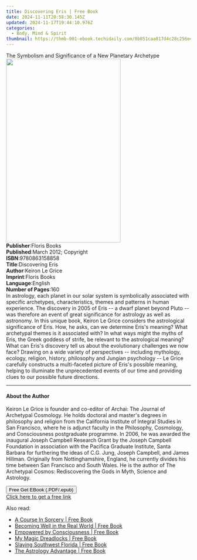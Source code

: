 ```yaml
---
title: Discovering Eris | Free Book
date: 2024-11-11T20:58:30.145Z
updated: 2024-11-17T19:44:10.976Z
categories:
  - Body, Mind & Spirit
thumbnail: https://thmb-001-ebook.techidaily.com/0b851caa817d4c28c256e4416477670b964fff0d31173f3be3d62077cc87225d.jpg
---
```

<main id="book-container">
  <div class="flex flex-col">
    <div class="book-brief flex-1 py-6 px-4 sm:p-6 md:py-10 md:px-8">
      <!-- brief-->
      <div class="book-brief-main">
        The Symbolism and Significance of a New Planetary Archetype
      </div>
    </div>
    <div
      class="book-meta-info flex-1 grid gap-4 col-start-1 col-end-3 row-start-1 sm:mb-6 sm:grid-cols-4 lg:gap-6 lg:col-start-2 lg:row-end-6 lg:row-span-6 lg:mb-0"
    >
      <div
        class="book-meta-info-left place-content-center mt-4 p-4 text-sm leading-6 col-start-2 col-span-2 dark:text-slate-400"
      >
        <img
          class="w-full h-500 object-cover rounded-lg sm:h-255 sm:col-span-2 lg:col-span-full"
          src="https://img-001-ebook.techidaily.com/dc1674c32bd8a74b3ec405ec764c571df27ad695b7243958a47555a100022f99.jpg"
          alt=""
          width="312"
          height="500"
        />
      </div>
      <div
        class="book-meta-info-right mt-2 col-start-1 row-start-2 col-span-3 self-center"
      >
        <!-- meta data  -->
        <div class="flex flex-col px-4 md:px-8">
          <div class="flex-1">
            <strong>Publisher</strong>:<span class="px-2">Floris Books</span>
          </div>
          <div class="flex-1">
            <strong>Published</strong>:<span class="px-2"
              >March 2012; Copyright</span
            >
          </div>
          <div class="flex-1">
            <strong>ISBN</strong>:<span class="px-2">9780863158858</span>
          </div>
          <div class="flex-1">
            <strong>Title</strong>:<span class="px-2">Discovering Eris</span>
          </div>
          <div class="flex-1">
            <strong>Author</strong>:<span class="px-2">Keiron Le Grice</span>
          </div>
          <div class="flex-1">
            <strong>Imprint</strong>:<span class="px-2">Floris Books</span>
          </div>
          <div class="flex-1">
            <strong>Language</strong>:<span class="px-2">English</span>
          </div>
          <div class="flex-1">
            <strong>Number of Pages</strong>:<span class="px-2">160</span>
          </div>
        </div>
      </div>
    </div>
    <div class="book-description flex-1 py-6 px-4 sm:p-6 md:py-10 md:px-8">
      <div class="book-description-main">
        <div accordion-content="" id="description">
          In astrology, each planet in our solar system is symbolically
          associated with specific archetypes, characteristics, themes and
          patterns in human experience. The discovery in 2005 of Eris -- a dwarf
          planet beyond Pluto -- was therefore an event of great significance
          for astrology as well as astronomy. In this unique book, Keiron Le
          Grice considers the astrological significance of Eris. How, he asks,
          can we determine Eris's meaning? What archetypal themes is it
          associated with? In what ways might the myths of Eris, the Greek
          goddess of strife, be relevant to the astrological meaning? What can
          Eris's discovery tell us about the evolutionary challenges we now
          face? Drawing on a wide variety of perspectives -- including
          mythology, ecology, religion, history, philosophy and Jungian
          psychology -- Le Grice carefully constructs a multi-faceted picture of
          Eris's possible meaning, helping to illuminate the unprecedented
          events of our time and providing clues to our possible future
          directions.
        </div>
      </div>
    </div>
    <div class="book-excerpts flex-1 py-6 px-4 sm:p-6 md:py-10 md:px-8">
      <!-- excerpts-->
      <div class="book-excerpts-main">
        <hr />
        <h4 class="placeholder placeholder-heading">
          <span>About the Author</span>
        </h4>
        <p>
          Keiron Le Grice is founder and co-editor of Archai: The Journal of
          Archetypal Cosmology. He holds doctoral and master's degrees in
          philosophy and religion from the California Institute of Integral
          Studies in San Francisco, where he is adjunct faculty in the
          Philosophy, Cosmology, and Consciousness postgraduate programme. In
          2006, he was awarded the inaugural Joseph Campbell Research Grant by
          the Joseph Campbell Foundation in association with the Pacifica
          Graduate Institute, Santa Barbara for furthering the ideas of C.G.
          Jung, Joseph Campbell, and James Hillman. Originally from
          Nottinghamshire, England, he currently divides his time between San
          Francisco and South Wales. He is the author of The Archetypal Cosmos:
          Rediscovering the Gods in Myth, Science and Astrology.
        </p>
      </div>
    </div>
    <div
      class="book-about-author flex-1 py-6 px-4 sm:p-6 md:py-10 md:px-8"
    ></div>
    <div class="book-free-get flex-1 py-6 px-4 sm:p-6 md:py-10 md:px-8">
      <button
        id="btn-free-get"
        class="bg-blue-500 hover:bg-blue-700 text-white font-bold py-2 px-4 rounded"
      >
        Free Get EBook (.PDF/.epub)
      </button>
      <div id="countdown-display" class="px-2 text-lg mt-2"></div>
      <a
        id="free-link"
        class="hidden bg-blue-500 hover:bg-blue-700 text-white font-bold py-2 px-4 rounded"
        href="https://www.ebooks.com/en-us/book/96410141/discovering-eris/keiron-le-grice/"
        target="_blank"
        >Click here to get a free link</a
      >
    </div>
    <script>
      let countdownTime = 0;
      let countdownInterval = null;
      document
        .getElementById('btn-free-get')
        .addEventListener('click', startCountdown);
      function startCountdown() {
        countdownTime = new Date().getTime() + 60000 * 3;
        countdownInterval = setInterval(updateCountdown, 1000);
        document.getElementById('btn-free-get').disabled = true;
        document
          .getElementById('btn-free-get')
          .classList.add('bg-gray-500', 'cursor-not-allowed');
      }
      function updateCountdown() {
        let currentTime = new Date().getTime();
        let timeLeft = countdownTime - currentTime;
        let secondsLeft = Math.floor(timeLeft / 1000);
        document.getElementById('countdown-display').innerHTML =
          `Remaining time: ${secondsLeft} seconds.`;
        if (secondsLeft <= 0) {
          clearInterval(countdownInterval);
          document.getElementById('btn-free-get').classList.add('hidden');
          document.getElementById('free-link').classList.remove('hidden');
          document.getElementById('countdown-display').innerHTML = '';
        }
      }
    </script>
  </div>
</main>

<ins class="adsbygoogle"
      style="display:block"
      data-ad-client="ca-pub-7571918770474297"
      data-ad-slot="8358498916"
      data-ad-format="auto"
      data-full-width-responsive="true"></ins>
    

<span class="atpl-alsoreadstyle">Also read:</span>
<div><ul>
<li><a href="https://novels-ebooks.techidaily.com/211124917-9798868921070-a-course-in-sorcery/"><u>A Course In Sorcery | Free Book</u></a></li>
<li><a href="https://novels-ebooks.techidaily.com/211124943-9798868913723-becoming-well-in-the-real-world/"><u>Becoming Well in the Real World | Free Book</u></a></li>
<li><a href="https://novels-ebooks.techidaily.com/211124990-9798989005604-empowered-by-consciousness/"><u>Empowered by Consciousness | Free Book</u></a></li>
<li><a href="https://novels-ebooks.techidaily.com/211125139-9781645521938-my-magic-dreadlocks/"><u>My Magic Dreadlocks | Free Book</u></a></li>
<li><a href="https://novels-ebooks.techidaily.com/211125215-9781958481226-slaying-southwest-florida/"><u>Slaying Southwest Florida | Free Book</u></a></li>
<li><a href="https://novels-ebooks.techidaily.com/211126274-9781668017227-the-astrology-advantage/"><u>The Astrology Advantage | Free Book</u></a></li>
</ul></div>

